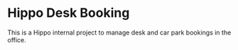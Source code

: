 # Hippo Desk Booking

This is a Hippo internal project to manage desk and car park bookings in the office.
